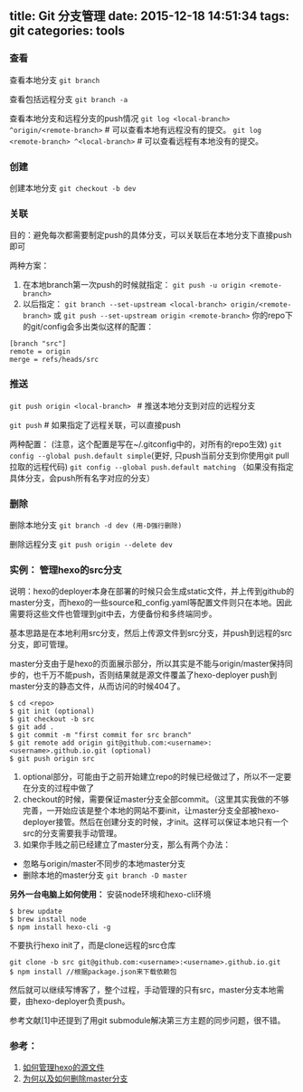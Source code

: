 title: Git 分支管理
date: 2015-12-18 14:51:34
tags: git
categories: tools
---

### 查看

查看本地分支
`git branch`

查看包括远程分支
`git branch -a`

查看本地分支和远程分支的push情况
`git log <local-branch> ^origin/<remote-branch>`   # 可以查看本地有远程没有的提交。
`git log <remote-branch> ^<local-branch>`       # 可以查看远程有本地没有的提交。


### 创建

创建本地分支
`git checkout -b dev`


### 关联
目的：避免每次都需要制定push的具体分支，可以关联后在本地分支下直接push即可

两种方案：
1. 在本地branch第一次push的时候就指定：
    `git push -u origin <remote-branch>`
2.  以后指定：
    `git branch --set-upstream <local-branch> origin/<remote-branch>`
    或
    `git push --set-upstream origin <remote-branch>`
你的repo下的git/config会多出类似这样的配置：
```
[branch "src"]
remote = origin
merge = refs/heads/src
```

### 推送
`git push origin <local-branch> `  # 推送本地分支到对应的远程分支

`git push` # 如果指定了远程关联，可以直接push

两种配置： (注意，这个配置是写在~/.gitconfig中的，对所有的repo生效)
`git config --global push.default simple`(更好, 只push当前分支到你使用git pull拉取的远程代码)
`git config --global push.default matching` （如果没有指定具体分支，会push所有名字对应的分支）


### 删除
删除本地分支
`git branch -d dev (用-D强行删除)`

删除远程分支
`git push origin --delete dev`


### 实例： 管理hexo的src分支
说明：hexo的deployer本身在部署的时候只会生成static文件，并上传到github的master分支，而hexo的一些source和\_config.yaml等配置文件则只在本地。因此需要将这些文件也管理到git中去，方便备份和多终端同步。

基本思路是在本地利用src分支，然后上传源文件到src分支，并push到远程的src分支，即可管理。

master分支由于是hexo的页面展示部分，所以其实是不能与origin/master保持同步的，也千万不能push，否则结果就是源文件覆盖了hexo-deployer push到master分支的静态文件，从而访问的时候404了。

```
$ cd <repo>
$ git init (optional)
$ git checkout -b src
$ git add .
$ git commit -m "first commit for src branch"
$ git remote add origin git@github.com:<username>:<username>.github.io.git (optional)
$ git push origin src
```

1. optional部分，可能由于之前开始建立repo的时候已经做过了，所以不一定要在分支的过程中做了
2. checkout的时候，需要保证master分支全部commit。（这里其实我做的不够完善，一开始应该是整个本地的网站不要init，让master分支全部被hexo-deployer接管。然后在创建分支的时候，才init。这样可以保证本地只有一个src的分支需要我手动管理。
3.  如果你手贱之前已经建立了master分支，那么有两个办法：
 - 忽略与origin/master不同步的本地master分支
 - 删除本地的master分支 `git branch -D master`

**另外一台电脑上如何使用：**
安装node环境和hexo-cli环境
```
$ brew update 
$ brew install node
$ npm install hexo-cli -g
```

不要执行hexo init了，而是clone远程的src仓库
```
git clone -b src git@github.com:<username>:<username>.github.io.git
$ npm install //根据package.json来下载依赖包
```
然后就可以继续写博客了，整个过程，手动管理的只有src，master分支本地需要，由hexo-deployer负责push。

参考文献[1]中还提到了用git submodule解决第三方主题的同步问题，很不错。


### 参考：
1. [如何管理hexo的源文件](http://devtian.me/2015/03/17/blog-sync-solution/)
2. [为何以及如何删除master分支](https://gitcafe.com/GitCafe/Help/wiki/%E5%A6%82%E4%BD%95%E5%88%A0%E9%99%A4-Master-%E5%88%86%E6%94%AF?locale=zh-CN)
 

